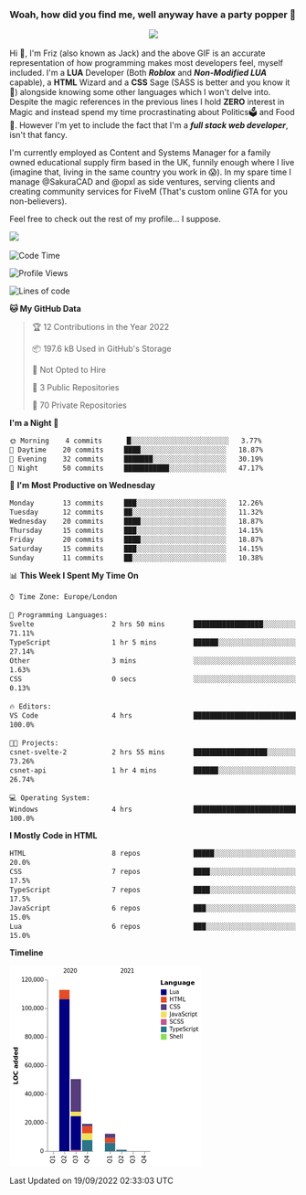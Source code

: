 ### Woah, how did you find me, well anyway have a party popper 🎉

<p align="center">
  <img  src="https://66.media.tumblr.com/d2766024a15e8c140bf20f314664eed2/d1615166bf58615c-d8/s400x600/aabc473a64edc43599d5345fd1e9e792d66ecc48.gifv">
</p>

Hi :wave:, I'm Friz (also known as Jack) and the above GIF is an accurate representation of how programming makes most developers feel, myself included. I'm a **LUA** Developer (Both ***Roblox*** and ***Non-Modified LUA*** capable), a **HTML** Wizard and a **CSS** Sage (SASS is better and you know it :pray:) alongside knowing some other languages which I won't delve into. Despite the magic references in the previous lines I hold **ZERO** interest in Magic and instead spend my time procrastinating about Politics🗳️ and Food🍔. However I'm yet to include the fact that I'm a ***full stack web developer***, isn't that fancy.

I'm currently employed as Content and Systems Manager for a family owned educational supply firm based in the UK, funnily enough where I live (imagine that, living in the same country you work in 😱). In my spare time I manage @SakuraCAD and @opxl as side ventures, serving clients and creating community services for FiveM (That's custom online GTA for you non-believers).

Feel free to check out the rest of my profile... I suppose.

<a href="https://github.com/anuraghazra/github-readme-stats">
  <img  src="https://github-readme-stats.vercel.app/api?username=JackOPXL&count_private=true&show_icons=true&theme=tokyonight" />
</a>



<!--START_SECTION:waka-->
![Code Time](http://img.shields.io/badge/Code%20Time-569%20hrs%2044%20mins-blue)

![Profile Views](http://img.shields.io/badge/Profile%20Views-0-blue)

![Lines of code](https://img.shields.io/badge/From%20Hello%20World%20I%27ve%20Written-208%20Thousand%20lines%20of%20code-blue)

**🐱 My GitHub Data** 

> 🏆 12 Contributions in the Year 2022
 > 
> 📦 197.6 kB Used in GitHub's Storage 
 > 
> 🚫 Not Opted to Hire
 > 
> 📜 3 Public Repositories 
 > 
> 🔑 70 Private Repositories  
 > 
**I'm a Night 🦉** 

```text
🌞 Morning    4 commits      █░░░░░░░░░░░░░░░░░░░░░░░░   3.77% 
🌆 Daytime    20 commits     ████░░░░░░░░░░░░░░░░░░░░░   18.87% 
🌃 Evening    32 commits     ███████░░░░░░░░░░░░░░░░░░   30.19% 
🌙 Night      50 commits     ███████████░░░░░░░░░░░░░░   47.17%

```
📅 **I'm Most Productive on Wednesday** 

```text
Monday       13 commits     ███░░░░░░░░░░░░░░░░░░░░░░   12.26% 
Tuesday      12 commits     ██░░░░░░░░░░░░░░░░░░░░░░░   11.32% 
Wednesday    20 commits     ████░░░░░░░░░░░░░░░░░░░░░   18.87% 
Thursday     15 commits     ███░░░░░░░░░░░░░░░░░░░░░░   14.15% 
Friday       20 commits     ████░░░░░░░░░░░░░░░░░░░░░   18.87% 
Saturday     15 commits     ███░░░░░░░░░░░░░░░░░░░░░░   14.15% 
Sunday       11 commits     ██░░░░░░░░░░░░░░░░░░░░░░░   10.38%

```


📊 **This Week I Spent My Time On** 

```text
⌚︎ Time Zone: Europe/London

💬 Programming Languages: 
Svelte                   2 hrs 50 mins       █████████████████░░░░░░░░   71.11% 
TypeScript               1 hr 5 mins         ██████░░░░░░░░░░░░░░░░░░░   27.14% 
Other                    3 mins              ░░░░░░░░░░░░░░░░░░░░░░░░░   1.63% 
CSS                      0 secs              ░░░░░░░░░░░░░░░░░░░░░░░░░   0.13%

🔥 Editors: 
VS Code                  4 hrs               █████████████████████████   100.0%

🐱‍💻 Projects: 
csnet-svelte-2           2 hrs 55 mins       ██████████████████░░░░░░░   73.26% 
csnet-api                1 hr 4 mins         ██████░░░░░░░░░░░░░░░░░░░   26.74%

💻 Operating System: 
Windows                  4 hrs               █████████████████████████   100.0%

```

**I Mostly Code in HTML** 

```text
HTML                     8 repos             █████░░░░░░░░░░░░░░░░░░░░   20.0% 
CSS                      7 repos             ████░░░░░░░░░░░░░░░░░░░░░   17.5% 
TypeScript               7 repos             ████░░░░░░░░░░░░░░░░░░░░░   17.5% 
JavaScript               6 repos             ███░░░░░░░░░░░░░░░░░░░░░░   15.0% 
Lua                      6 repos             ███░░░░░░░░░░░░░░░░░░░░░░   15.0%

```


**Timeline**

![Chart not found](https://raw.githubusercontent.com/JackOPXL/JackOPXL/master/charts/bar_graph.png) 


 Last Updated on 19/09/2022 02:33:03 UTC
<!--END_SECTION:waka-->

